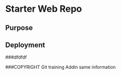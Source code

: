 # Starter Web Repo

## Purpose

## Deployment

###dfdfdf

###COPYRIGHT
Git training
Addin same information